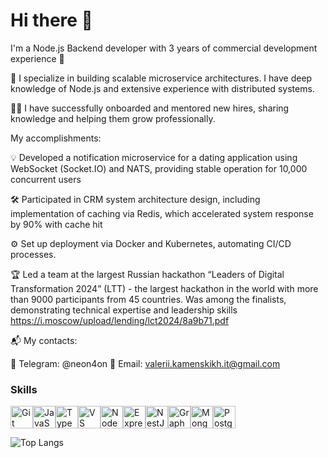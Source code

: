 <h1> Hi there 👋 </h1> 

I'm a Node.js Backend developer with 3 years of commercial development experience 🌟

🚀 I specialize in building scalable microservice architectures. I have deep knowledge of Node.js and extensive experience with distributed systems.

👨‍🏫 I have successfully onboarded and mentored new hires, sharing knowledge and helping them grow professionally.

My accomplishments:

💡 Developed a notification microservice for a dating application using WebSocket (Socket.IO) and NATS, providing stable operation for 10,000 concurrent users

🛠 Participated in CRM system architecture design, including implementation of caching via Redis, which accelerated system response by 90% with cache hit

⚙️ Set up deployment via Docker and Kubernetes, automating CI/CD processes.

🏆 Led a team at the largest Russian hackathon “Leaders of Digital Transformation 2024” (LTT) - the largest hackathon in the world with more than 9000 participants from 45 countries. Was among the finalists, demonstrating technical expertise and leadership skills https://i.moscow/upload/lending/lct2024/8a9b71.pdf

📬 My contacts:

📱 Telegram: @neon4on
📧 Email: valerii.kamenskikh.it@gmail.com

### Skills

<p align="left">
<a href="https://git-scm.com/" target="_blank" rel="noreferrer"><img src="https://raw.githubusercontent.com/danielcranney/readme-generator/main/public/icons/skills/git-colored.svg" width="36" height="36" alt="Git" /></a><a href="https://developer.mozilla.org/en-US/docs/Web/JavaScript" target="_blank" rel="noreferrer"><img src="https://raw.githubusercontent.com/danielcranney/readme-generator/main/public/icons/skills/javascript-colored.svg" width="36" height="36" alt="JavaScript" /></a><a href="https://www.typescriptlang.org/" target="_blank" rel="noreferrer"><img src="https://raw.githubusercontent.com/danielcranney/readme-generator/main/public/icons/skills/typescript-colored.svg" width="36" height="36" alt="TypeScript" /></a><a href="https://code.visualstudio.com/" target="_blank" rel="noreferrer"><img src="https://raw.githubusercontent.com/danielcranney/readme-generator/main/public/icons/skills/visualstudiocode.svg" width="36" height="36" alt="VS Code" /></a><a href="https://nodejs.org/en/" target="_blank" rel="noreferrer"><img src="https://raw.githubusercontent.com/danielcranney/readme-generator/main/public/icons/skills/nodejs-colored.svg" width="36" height="36" alt="NodeJS" /></a><a href="https://expressjs.com/" target="_blank" rel="noreferrer"><img src="https://raw.githubusercontent.com/danielcranney/readme-generator/main/public/icons/skills/express-colored.svg" width="36" height="36" alt="Express" /></a><a href="https://docs.nestjs.com/" target="_blank" rel="noreferrer"><img src="https://raw.githubusercontent.com/danielcranney/readme-generator/main/public/icons/skills/nestjs-colored.svg" width="36" height="36" alt="NestJS" /></a><a href="https://graphql.org/" target="_blank" rel="noreferrer"><img src="https://raw.githubusercontent.com/danielcranney/readme-generator/main/public/icons/skills/graphql-colored.svg" width="36" height="36" alt="GraphQL" /></a><a href="https://www.mongodb.com/" target="_blank" rel="noreferrer"><img src="https://raw.githubusercontent.com/danielcranney/readme-generator/main/public/icons/skills/mongodb-colored.svg" width="36" height="36" alt="MongoDB" /></a><a href="https://www.postgresql.org/" target="_blank" rel="noreferrer"><img src="https://raw.githubusercontent.com/danielcranney/readme-generator/main/public/icons/skills/postgresql-colored.svg" width="36" height="36" alt="PostgreSQL" /></a>
</p>

![Top Langs](https://github-readme-stats.vercel.app/api/top-langs/?username=neon4on&theme=tokyonight)


